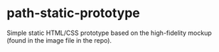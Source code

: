 # path-static-prototype

Simple static HTML/CSS prototype based on the high-fidelity mockup (found in the image file in the repo). 
